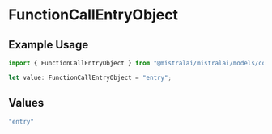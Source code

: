 # FunctionCallEntryObject

## Example Usage

```typescript
import { FunctionCallEntryObject } from "@mistralai/mistralai/models/components";

let value: FunctionCallEntryObject = "entry";
```

## Values

```typescript
"entry"
```